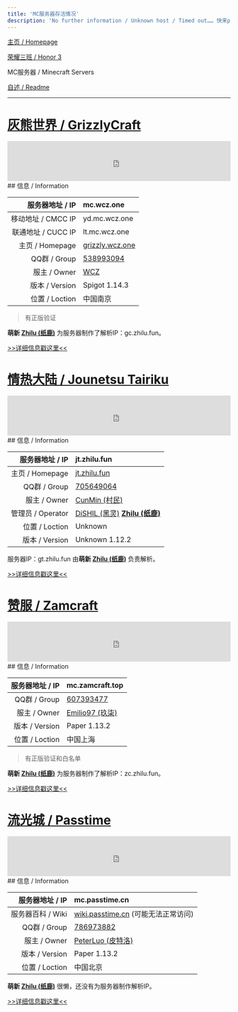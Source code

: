 ```yaml
---
title: 'MC服务器存活情况'
description: 'No further information / Unknown host / Timed out…… 快来pick！你家服务器还好吗？'
---
```


[主页 / Homepage](http://zhilu.fun)

[荣耀三班 / Honor 3](http://zhilu.fun/honor3)

MC服务器 / Minecraft Servers

[自述 / Readme](http://zhilu.fun/README)

------

# [灰熊世界 / GrizzlyCraft](http://zhilu.fun/grizzly)

<iframe style="width:728px;height:90px;max-width:100%;border:none;display:block;margin:auto" src="https://namemc.com/server/mc.wcz.one/embed" width="728" height="90"></iframe>
## 信息 / Information

|    服务器地址 / IP | mc.wcz.one                                         |
| -----------------: | :------------------------------------------------- |
| 移动地址 / CMCC IP | yd.mc.wcz.one                                      |
| 联通地址 / CUCC IP | lt.mc.wcz.one                                      |
|    主页 / Homepage | [grizzly.wcz.one](http://grizzly.wcz.one)          |
|       QQ群 / Group | [538993094](https://jq.qq.com/?_wv=1027&k=5PFhlcQ) |
|       服主 / Owner | [WCZ](https://zh-cn.namemc.com/profile/WCZ.1)      |
|     版本 / Version | Spigot 1.14.3                                      |
|     位置 / Loction | 中国南京                                           |

> 有正版验证

**萌新 [Zhilu (纸鹿)](https://zh-cn.namemc.com/profile/Zhilu.2)** 为服务器制作了解析IP：gc.zhilu.fun。

[>>详细信息戳这里<<](http://zhilu.fun/grizzly)



# **[情热大陆 / Jounetsu Tairiku](http://jt.zhilu.fun)**

<iframe style="width:728px;height:90px;max-width:100%;border:none;display:block;margin:auto" src="https://namemc.com/server/jt.zhilu.fun/embed" width="728" height="90"></iframe>
## 信息 / Information

|   服务器地址 / IP | jt.zhilu.fun                                                 |
| ----------------: | :----------------------------------------------------------- |
|   主页 / Homepage | [jt.zhilu.fun](http://jt.zhilu.fun)                          |
|      QQ群 / Group | [705649064](https://jq.qq.com/?_wv=1027&k=5Lzj3H9)           |
|      服主 / Owner | [CunMin (村民)](https://zh-cn.namemc.com/profile/CunMin.1)   |
| 管理员 / Operator | [DiSHIL (黑灵)](https://zh-cn.namemc.com/profile/DiSHIL.1) **[Zhilu (纸鹿)](https://zh-cn.namemc.com/profile/Zhilu.2)** |
|    位置 / Loction | Unknown                                                      |
|    版本 / Version | Unknown 1.12.2                                               |

服务器IP：gt.zhilu.fun 由**萌新 [Zhilu (纸鹿)](https://zh-cn.namemc.com/profile/Zhilu.2)** 负责解析。

[>>详细信息戳这里<<](http://jt.zhilu.fun)



# [赞服 / Zamcraft](http://zhilu.fun/zam)

<iframe style="width:728px;height:90px;max-width:100%;border:none;display:block;margin:auto" src="https://namemc.com/server/mc.zamcraft.top/embed" width="728" height="90"></iframe>
## 信息 / Information

| 服务器地址 / IP | mc.zamcraft.top                                              |
| --------------: | :----------------------------------------------------------- |
|    QQ群 / Group | [607393477](https://jq.qq.com/?_wv=1027&k=510OHpV)           |
|    服主 / Owner | [Emilio97 (玖柒)](https://zh-cn.namemc.com/profile/Emilio97.2) |
|  版本 / Version | Paper 1.13.2                                                 |
|  位置 / Loction | 中国上海                                                     |

> 有正版验证和白名单

**萌新 [Zhilu (纸鹿)](https://zh-cn.namemc.com/profile/Zhilu.2)** 为服务器制作了解析IP：zc.zhilu.fun。

[>>详细信息戳这里<<](http://zhilu.fun/zam)



# [流光城 / Passtime](http://zhilu.fun/passtime)

<iframe style="width:728px;height:90px;max-width:100%;border:none;display:block;margin:auto" src="https://namemc.com/server/mc.passtime.cn/embed" width="728" height="90"></iframe>
## 信息 / Information

|   服务器地址 / IP | mc.passtime.cn                                               |
| ----------------: | :----------------------------------------------------------- |
| 服务器百科 / Wiki | [wiki.passtime.cn](http://wiki.passtime.cn) (可能无法正常访问) |
|      QQ群 / Group | [786973882](https://jq.qq.com/?_wv=1027&k=5iZ9CtJ)           |
|      服主 / Owner | [PeterLuo (皮特洛)](https://zh-cn.namemc.com/profile/PeterLuo.2) |
|    版本 / Version | Paper 1.13.2                                                 |
|    位置 / Loction | 中国北京                                                     |

**萌新 [Zhilu (纸鹿)](https://zh-cn.namemc.com/profile/Zhilu.2)** 很懒，还没有为服务器制作解析IP。

[>>详细信息戳这里<<](http://zhilu.fun/passtime)

